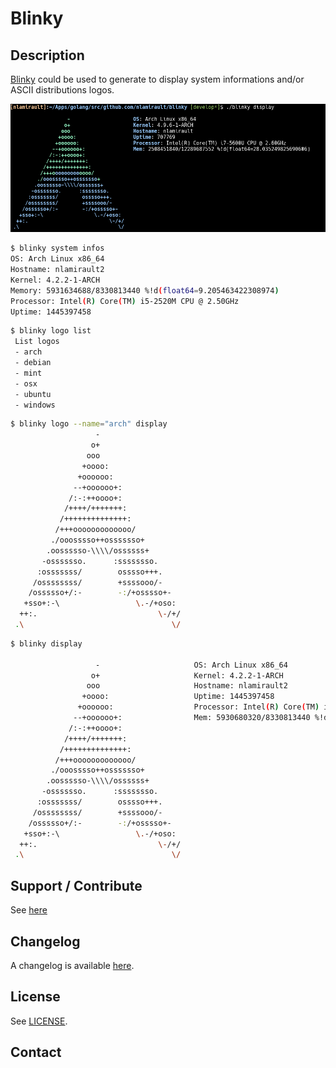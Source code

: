 Blinky
==========

## Description

[Blinky][] could be used to generate to display system informations
and/or ASCII distributions logos.

![Screenshot](blinky-0.3.0.png)

```bash
$ blinky system infos
OS: Arch Linux x86_64
Hostname: nlamirault2
Kernel: 4.2.2-1-ARCH
Memory: 5931634688/8330813440 %!d(float64=9.205463422308974)
Processor: Intel(R) Core(TM) i5-2520M CPU @ 2.50GHz
Uptime: 1445397458
```

```bash
$ blinky logo list
 List logos
 - arch
 - debian
 - mint
 - osx
 - ubuntu
 - windows
```

```bash
$ blinky logo --name="arch" display
                   -
                  o+
                 ooo
                +oooo:
               +oooooo:
              --+oooooo+:
             /:-:++oooo+:
            /++++/+++++++:
           /++++++++++++++:
          /+++ooooooooooooo/
         ./ooosssso++osssssso+
        .oossssso-\\\\/ossssss+
       -osssssso.      :ssssssso.
      :osssssss/        osssso+++.
     /ossssssss/        +ssssooo/-
    /ossssso+/:-        -:/+osssso+-
   +sso+:-\                 \.-/+oso:
  ++:.                           \-/+/
 .\                                 \/
```


```bash
$ blinky display

                   -                     OS: Arch Linux x86_64
                  o+                     Kernel: 4.2.2-1-ARCH
                 ooo                     Hostname: nlamirault2
                +oooo:                   Uptime: 1445397458
               +oooooo:                  Processor: Intel(R) Core(TM) i5-2520M CPU @ 2.50GHz
              --+oooooo+:                Mem: 5930680320/8330813440 %!d(float64=9.210920944593857)
             /:-:++oooo+:
            /++++/+++++++:
           /++++++++++++++:
          /+++ooooooooooooo/
         ./ooosssso++osssssso+
        .oossssso-\\\\/ossssss+
       -osssssso.      :ssssssso.
      :osssssss/        osssso+++.
     /ossssssss/        +ssssooo/-
    /ossssso+/:-        -:/+osssso+-
   +sso+:-\                 \.-/+oso:
  ++:.                           \-/+/
 .\                                 \/

```

## Support / Contribute

See [here](CONTRIBUTING.md)


## Changelog

A changelog is available [here](ChangeLog.md).


## License

See [LICENSE](LICENSE).


## Contact

[Blinky]: https://github.com/nlamirault/blinky
[COPYING]: https://github.com/nlamirault/blinky/blob/master/COPYING
[Issue tracker]: https://github.com/nlamirault/blinky/issues

